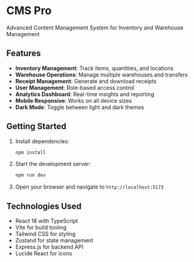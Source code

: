 # CMS Pro

Advanced Content Management System for Inventory and Warehouse Management

## Features

- **Inventory Management**: Track items, quantities, and locations
- **Warehouse Operations**: Manage multiple warehouses and transfers
- **Receipt Management**: Generate and download receipts
- **User Management**: Role-based access control
- **Analytics Dashboard**: Real-time insights and reporting
- **Mobile Responsive**: Works on all device sizes
- **Dark Mode**: Toggle between light and dark themes

## Getting Started

1. Install dependencies:
   ```bash
   npm install
   ```

2. Start the development server:
   ```bash
   npm run dev
   ```

3. Open your browser and navigate to `http://localhost:5173`

## Technologies Used

- React 18 with TypeScript
- Vite for build tooling
- Tailwind CSS for styling
- Zustand for state management
- Express.js for backend API
- Lucide React for icons